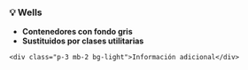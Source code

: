 ### **💡 Wells**

* **Contenedores con fondo gris**
* **Sustituidos por clases utilitarias**

```
<div class="p-3 mb-2 bg-light">Información adicional</div>
```